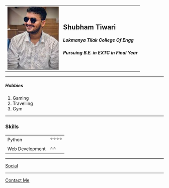 <!DOCTYPE html>
<html lang="en">
<head>
    <meta charset="UTF-8">
    <meta http-equiv="X-UA-Compatible" content="IE=edge">
    <meta name="viewport" content="width=device-width, initial-scale=1.0">
    <title>Shubham Tiwari</title>
</head>
<body>
    <table>
        <tr>
        <td><img src="shubham.jpeg"></td>
        <td><h2>Shubham Tiwari</h2>
            <h5><p>Lokmanya Tilak College Of Engg</p></h5>
            <h5><p>Pursuing B.E. in EXTC in Final Year</p></h5>
        </td>
        </tr>
    </table>
    <hr>
    <h5>Hobbies</h5>
    <ol>
        <li>Gaming</li>
        <li>Travelling</li>
        <li>Gym</li>
    </ol>
    <hr>
    <h3>Skills</h3>
    <table cellspacing="10">
        <tr>
            <td>Python</td>
            <td>⭐️⭐️⭐️⭐️</td>
        </tr>
        <tr>
            <td>Web Development</td>
            <td>⭐️⭐️</td>
        </tr>
        <tr></tr>
    </table>
    <hr>
    <a href="social.html">Social</a>
    <hr>
    <a href="contact.html">Contact Me</a>
    
    
    
</body>
</html
